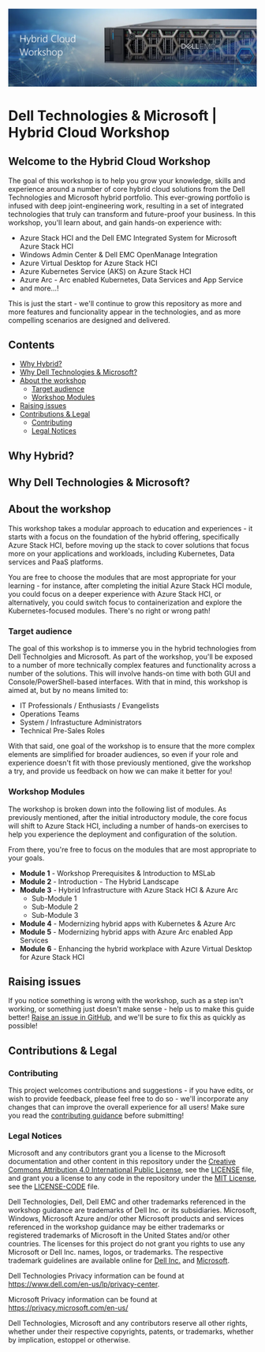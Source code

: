 ![Hybrid Cloud Workshop Banner](/media/MainBanner.png)

Dell Technologies & Microsoft | Hybrid Cloud Workshop
==============

## Welcome to the Hybrid Cloud Workshop <!-- omit in toc -->
The goal of this workshop is to help you grow your knowledge, skills and experience around a number of core hybrid cloud solutions from the Dell Technologies and Microsoft hybrid portfolio. This ever-growing portfolio is infused with deep joint-engineering work, resulting in a set of integrated technologies that truly can transform and future-proof your business. In this workshop, you'll learn about, and gain hands-on experience with:

* Azure Stack HCI and the Dell EMC Integrated System for Microsoft Azure Stack HCI
* Windows Admin Center & Dell EMC OpenManage Integration
* Azure Virtual Desktop for Azure Stack HCI
* Azure Kubernetes Service (AKS) on Azure Stack HCI
* Azure Arc - Arc enabled Kubernetes, Data Services and App Service
* and more...!

This is just the start - we'll continue to grow this repository as more and more features and funcionality appear in the technologies, and as more compelling scenarios are designed and delivered.

Contents <!-- omit in toc -->
-----------
- [Why Hybrid?](#why-hybrid)
- [Why Dell Technologies & Microsoft?](#why-dell-technologies--microsoft)
- [About the workshop](#about-the-workshop)
  - [Target audience](#target-audience)
  - [Workshop Modules](#workshop-modules)
- [Raising issues](#raising-issues)
- [Contributions & Legal](#contributions--legal)
  - [Contributing](#contributing)
  - [Legal Notices](#legal-notices)

Why Hybrid?
-----------


Why Dell Technologies & Microsoft?
-----------

About the workshop
-----------
This workshop takes a modular approach to education and experiences - it starts with a focus on the foundation of the hybrid offering, specifically Azure Stack HCI, before moving up the stack to cover solutions that focus more on your applications and workloads, including Kubernetes, Data services and PaaS platforms.

You are free to choose the modules that are most appropriate for your learning - for instance, after completing the initial Azure Stack HCI module, you could focus on a deeper experience with Azure Stack HCI, or alternatively, you could switch focus to containerization and explore the Kubernetes-focused modules. There's no right or wrong path!

### Target audience
The goal of this workshop is to immerse you in the hybrid technologies from Dell Technolgies and Microsoft. As part of the workshop, you'll be exposed to a number of more technically complex features and functionality across a number of the solutions. This will involve hands-on time with both GUI and Console/PowerShell-based interfaces. With that in mind, this workshop is aimed at, but by no means limited to:

- IT Professionals / Enthusiasts / Evangelists
- Operations Teams
- System / Infrastucture Administrators
- Technical Pre-Sales Roles

With that said, one goal of the workshop is to ensure that the more complex elements are simplified for broader audiences, so even if your role and experience doesn't fit with those previously mentioned, give the workshop a try, and provide us feedback on how we can make it better for you!

### Workshop Modules
The workshop is broken down into the following list of modules. As previously mentioned, after the initial introductory module, the core focus will shift to Azure Stack HCI, including a number of hands-on exercises to help you experience the deployment and configuration of the solution.

From there, you're free to focus on the modules that are most appropriate to your goals.

- **Module 1** - Workshop Prerequisites & Introduction to MSLab
- **Module 2** - Introduction - The Hybrid Landscape
- **Module 3** - Hybrid Infrastructure with Azure Stack HCI & Azure Arc
  - Sub-Module 1
  - Sub-Module 2
  - Sub-Module 3
- **Module 4** - Modernizing hybrid apps with Kubernetes & Azure Arc
- **Module 5** - Modernizing hybrid apps with Azure Arc enabled App Services
- **Module 6** - Enhancing the hybrid workplace with Azure Virtual Desktop for Azure Stack HCI

Raising issues
-----------
If you notice something is wrong with the workshop, such as a step isn't working, or something just doesn't make sense - help us to make this guide better!  [Raise an issue in GitHub](https://github.com/DellGEOS/HybridWorkshop/issues), and we'll be sure to fix this as quickly as possible!

Contributions & Legal
-----------

### Contributing ###
This project welcomes contributions and suggestions - if you have edits, or wish to provide feedback, please feel free to do so - we'll incorporate any changes that can improve the overall experience for all users! Make sure you read the [contributing guidance](.github/CONTRIBUTING.md) before submitting!

### Legal Notices ###

Microsoft and any contributors grant you a license to the Microsoft documentation and other content in this repository under the [Creative Commons Attribution 4.0 International Public License](https://creativecommons.org/licenses/by/4.0/legalcode), see the [LICENSE](LICENSE) file, and grant you a license to any code in the repository under the [MIT License](https://opensource.org/licenses/MIT), see the [LICENSE-CODE](LICENSE-CODE) file.

Dell Technologies, Dell, Dell EMC and other trademarks referenced in the workshop guidance are trademarks of Dell Inc. or its subsidiaries. Microsoft, Windows, Microsoft Azure and/or other Microsoft products and services referenced in the workshop guidance may be either trademarks or registered trademarks of Microsoft in the United States and/or other countries. The licenses for this project do not grant you rights to use any Microsoft or Dell Inc. names, logos, or trademarks. The respective trademark guidelines are available online for [Dell Inc.](https://www.dell.com/learn/us/en/uscorp1/terms-conditions/trademarks-us) and [Microsoft](http://go.microsoft.com/fwlink/?LinkID=254653).

Dell Technologies Privacy information can be found at https://www.dell.com/en-us/lp/privacy-center.

Microsoft Privacy information can be found at https://privacy.microsoft.com/en-us/

Dell Technologies, Microsoft and any contributors reserve all other rights, whether under their respective copyrights, patents, or trademarks, whether by implication, estoppel or otherwise.